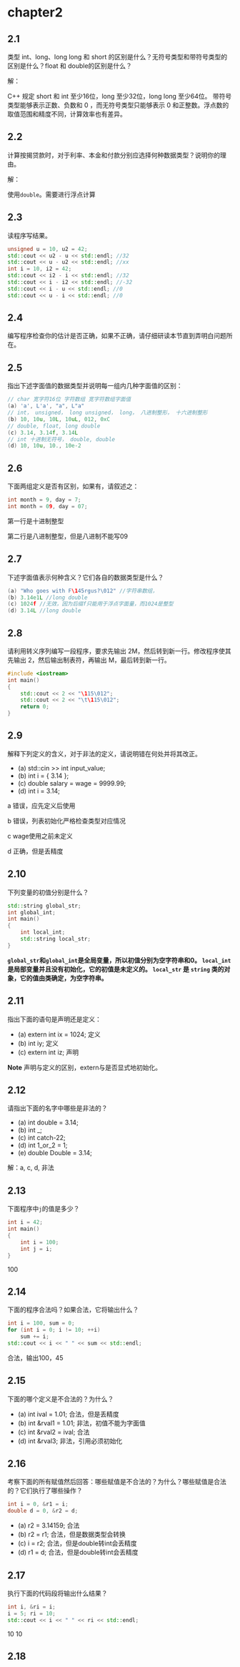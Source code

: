 # chapter2

## 2.1

类型 int、long、long long 和 short 的区别是什么？无符号类型和带符号类型的区别是什么？float 和 double的区别是什么？

解：

C++ 规定 short 和 int 至少16位，long 至少32位，long long 至少64位。 带符号类型能够表示正数、负数和 0 ，而无符号类型只能够表示 0 和正整数。浮点数的取值范围和精度不同，计算效率也有差异。

## 2.2

计算按揭贷款时，对于利率、本金和付款分别应选择何种数据类型？说明你的理由。

解：

使用`double`。需要进行浮点计算

## 2.3

读程序写结果。

```c++
unsigned u = 10, u2 = 42;
std::cout << u2 - u << std::endl; //32
std::cout << u - u2 << std::endl; //xx
int i = 10, i2 = 42;
std::cout << i2 - i << std::endl; //32
std::cout << i - i2 << std::endl; //-32
std::cout << i - u << std::endl; //0
std::cout << u - i << std::endl; //0
```

## 2.4

编写程序检查你的估计是否正确，如果不正确，请仔细研读本节直到弄明白问题所在。

## 2.5

指出下述字面值的数据类型并说明每一组内几种字面值的区别：

```c++
// char 宽字符16位 字符数组 宽字符数组字面值
(a) 'a', L'a', "a", L"a"
// int， unsigned， long unsigned， long， 八进制整形， 十六进制整形
(b) 10, 10u, 10L, 10uL, 012, 0xC
// double, float, long double
(c) 3.14, 3.14f, 3.14L
// int 十进制无符号， double, double
(d) 10, 10u, 10., 10e-2
```

## 2.6

下面两组定义是否有区别，如果有，请叙述之：

```c++
int month = 9, day = 7;
int month = 09, day = 07;
```

第一行是十进制整型

第二行是八进制整型，但是八进制不能写09

## 2.7

下述字面值表示何种含义？它们各自的数据类型是什么？

```c++
(a) "Who goes with F\145rgus?\012" //字符串数组，
(b) 3.14e1L //long double
(c) 1024f //无效，因为后缀f只能用于浮点字面量，而1024是整型
(d) 3.14L //long double
```

## 2.8

请利用转义序列编写一段程序，要求先输出 2M，然后转到新一行。修改程序使其先输出 2，然后输出制表符，再输出 M，最后转到新一行。

```c++
#include <iostream>
int main()
{
    std::cout << 2 << "\115\012";
    std::cout << 2 << "\t\115\012";
    return 0;
}
```

## 2.9

解释下列定义的含义，对于非法的定义，请说明错在何处并将其改正。

- (a) std::cin >> int input_value;
- (b) int i = { 3.14 };
- (c) double salary = wage = 9999.99;
- (d) int i = 3.14;

a 错误，应先定义后使用

b 错误，列表初始化严格检查类型对应情况

c wage使用之前未定义

d 正确，但是丢精度

## 2.10

下列变量的初值分别是什么？

```c++
std::string global_str;
int global_int;
int main()
{
    int local_int;
    std::string local_str;
}
```

**`global_str`和`global_int`是全局变量，所以初值分别为空字符串和0。 `local_int`是局部变量并且没有初始化，它的初值是未定义的。 `local_str` 是 `string` 类的对象，它的值由类确定，为空字符串。**

## 2.11

指出下面的语句是声明还是定义：

- (a) extern int ix = 1024; 定义
- (b) int iy; 定义
- (c) extern int iz; 声明

**Note** 声明与定义的区别，extern与是否显式地初始化。

## 2.12

请指出下面的名字中哪些是非法的？

- (a) int double = 3.14;
- (b) int _;
- (c) int catch-22;
- (d) int 1_or_2 = 1;
- (e) double Double = 3.14;

解：a, c, d, 非法

## 2.13

 下面程序中`j`的值是多少？

```c++
int i = 42;
int main()
{
    int i = 100;
    int j = i;
}
```

100

## 2.14

下面的程序合法吗？如果合法，它将输出什么？

```c++
int i = 100, sum = 0;
for (int i = 0; i != 10; ++i)
    sum += i;
std::cout << i << " " << sum << std::endl;
```

合法，输出100，45

## 2.15

下面的哪个定义是不合法的？为什么？

- (a) int ival = 1.01; 合法，但是丢精度
- (b) int &rval1 = 1.01;  非法，初值不能为字面值
- (c) int &rval2 = ival; 合法
- (d) int &rval3; 非法，引用必须初始化

## 2.16

考察下面的所有赋值然后回答：哪些赋值是不合法的？为什么？哪些赋值是合法的？它们执行了哪些操作？

```c++
int i = 0, &r1 = i; 
double d = 0, &r2 = d;
```

- (a) r2 = 3.14159; 合法
- (b) r2 = r1; 合法，但是数据类型会转换
- (c) i = r2;  合法，但是double转int会丢精度
- (d) r1 = d; 合法，但是double转int会丢精度

## 2.17

执行下面的代码段将输出什么结果？

```c++
int i, &ri = i;
i = 5; ri = 10;
std::cout << i << " " << ri << std::endl;
```

10 10

## 2.18

